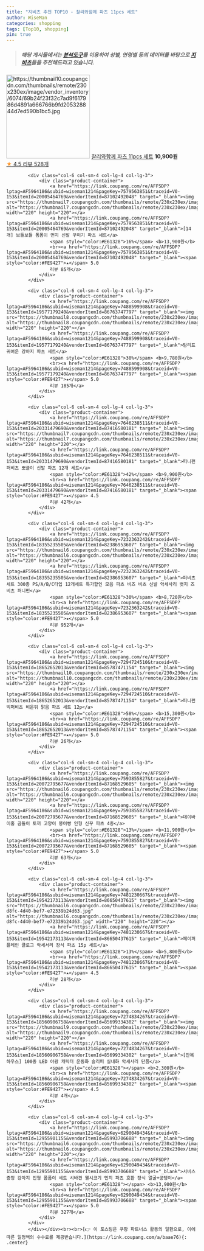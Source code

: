```yaml
---
title: "지비츠 추천 TOP10 - 찰리와함께 파츠 11pcs 세트"
author: WiseMan
categories: shopping
tags: [Top10, shopping]
pin: true
---
```


> ##### 해당 게시물에서는 [**분석도구**](https://itemscout.io/)를 이용하여 **성별**, **연령별** 등의 데이터를 바탕으로 [**지비츠**](https://link.coupang.com/a/baae76)들을 추천해드리고 있습니다.
<div class="container"><div class="row">
            <div class="col-6 col-sm-4 col-lg-4 col-lg-3">
                <div class="product-container">
                    <a href="https://link.coupang.com/re/AFFSDP?lptag=AF5964186&subid=wiseman1214&pageKey=7241131968&traceid=V0-153&itemId=18398627495&vendorItemId=85541334387" target="_blank"><img src="https://thumbnail10.coupangcdn.com/thumbnails/remote/230x230ex/image/vendor_inventory/6074/69b24f23f32c7ad9f617986d4891a666766b9fd205328844d7ed590b1bc5.jpg" alt="https://thumbnail10.coupangcdn.com/thumbnails/remote/230x230ex/image/vendor_inventory/6074/69b24f23f32c7ad9f617986d4891a666766b9fd205328844d7ed590b1bc5.jpg" width="220" height="220"></a>
                    <a href="https://link.coupang.com/re/AFFSDP?lptag=AF5964186&subid=wiseman1214&pageKey=7241131968&traceid=V0-153&itemId=18398627495&vendorItemId=85541334387" target="_blank">찰리와함께 파츠 11pcs 세트</a>
                    <span style="color:#E61328"></span> <b>10,900원</b>
                    <br><a href="https://link.coupang.com/re/AFFSDP?lptag=AF5964186&subid=wiseman1214&pageKey=7241131968&traceid=V0-153&itemId=18398627495&vendorItemId=85541334387" target="_blank"><span style="color:#FE9427">★</span> 4.5
                    리뷰 528개</a>
                </div>
            </div>
            
            <div class="col-6 col-sm-4 col-lg-4 col-lg-3">
                <div class="product-container">
                    <a href="https://link.coupang.com/re/AFFSDP?lptag=AF5964186&subid=wiseman1214&pageKey=7579563851&traceid=V0-153&itemId=20005464769&vendorItemId=87102492048" target="_blank"><img src="https://thumbnail7.coupangcdn.com/thumbnails/remote/230x230ex/image/vendor_inventory/07c4/394a564abd5c3bfe1e7c804e3f241b0c36bc89ce51e9b4ad38c9a85c9fdf.PNG" alt="https://thumbnail7.coupangcdn.com/thumbnails/remote/230x230ex/image/vendor_inventory/07c4/394a564abd5c3bfe1e7c804e3f241b0c36bc89ce51e9b4ad38c9a85c9fdf.PNG" width="220" height="220"></a>
                    <a href="https://link.coupang.com/re/AFFSDP?lptag=AF5964186&subid=wiseman1214&pageKey=7579563851&traceid=V0-153&itemId=20005464769&vendorItemId=87102492048" target="_blank">[14개] 보들보들 폼폼이 먼지 신발 꾸미기 파츠 세트</a>
                    <span style="color:#E61328">16%</span> <b>13,900원</b>
                    <br><a href="https://link.coupang.com/re/AFFSDP?lptag=AF5964186&subid=wiseman1214&pageKey=7579563851&traceid=V0-153&itemId=20005464769&vendorItemId=87102492048" target="_blank"><span style="color:#FE9427">★</span> 5.0
                    리뷰 85개</a>
                </div>
            </div>
            
            <div class="col-6 col-sm-4 col-lg-4 col-lg-3">
                <div class="product-container">
                    <a href="https://link.coupang.com/re/AFFSDP?lptag=AF5964186&subid=wiseman1214&pageKey=7488599908&traceid=V0-153&itemId=19577179240&vendorItemId=86763747797" target="_blank"><img src="https://thumbnail8.coupangcdn.com/thumbnails/remote/230x230ex/image/vendor_inventory/c578/b6b72c464165ea5c33ff0aad4600dd17f09983504c235124073fc77cee1a.jpg" alt="https://thumbnail8.coupangcdn.com/thumbnails/remote/230x230ex/image/vendor_inventory/c578/b6b72c464165ea5c33ff0aad4600dd17f09983504c235124073fc77cee1a.jpg" width="220" height="220"></a>
                    <a href="https://link.coupang.com/re/AFFSDP?lptag=AF5964186&subid=wiseman1214&pageKey=7488599908&traceid=V0-153&itemId=19577179240&vendorItemId=86763747797" target="_blank">탐리프 귀여운 강아지 파츠 세트</a>
                    <span style="color:#E61328">30%</span> <b>9,780원</b>
                    <br><a href="https://link.coupang.com/re/AFFSDP?lptag=AF5964186&subid=wiseman1214&pageKey=7488599908&traceid=V0-153&itemId=19577179240&vendorItemId=86763747797" target="_blank"><span style="color:#FE9427">★</span> 5.0
                    리뷰 185개</a>
                </div>
            </div>
            
            <div class="col-6 col-sm-4 col-lg-4 col-lg-3">
                <div class="product-container">
                    <a href="https://link.coupang.com/re/AFFSDP?lptag=AF5964186&subid=wiseman1214&pageKey=7646238511&traceid=V0-153&itemId=20331479690&vendorItemId=87416580181" target="_blank"><img src="https://thumbnail7.coupangcdn.com/thumbnails/remote/230x230ex/image/vendor_inventory/9ffb/4ff3b336b46ea26de410010f5585dfce31c9455787cf21d301d5148d8eb2.jpg" alt="https://thumbnail7.coupangcdn.com/thumbnails/remote/230x230ex/image/vendor_inventory/9ffb/4ff3b336b46ea26de410010f5585dfce31c9455787cf21d301d5148d8eb2.jpg" width="220" height="220"></a>
                    <a href="https://link.coupang.com/re/AFFSDP?lptag=AF5964186&subid=wiseman1214&pageKey=7646238511&traceid=V0-153&itemId=20331479690&vendorItemId=87416580181" target="_blank">퍼니펀 퍼비츠 뽀글이 신발 파츠 12개 세트</a>
                    <span style="color:#E61328">42%</span> <b>9,900원</b>
                    <br><a href="https://link.coupang.com/re/AFFSDP?lptag=AF5964186&subid=wiseman1214&pageKey=7646238511&traceid=V0-153&itemId=20331479690&vendorItemId=87416580181" target="_blank"><span style="color:#FE9427">★</span> 4.5
                    리뷰 42개</a>
                </div>
            </div>
            
            <div class="col-6 col-sm-4 col-lg-4 col-lg-3">
                <div class="product-container">
                    <a href="https://link.coupang.com/re/AFFSDP?lptag=AF5964186&subid=wiseman1214&pageKey=7232363242&traceid=V0-153&itemId=18355235505&vendorItemId=82386953607" target="_blank"><img src="https://thumbnail6.coupangcdn.com/thumbnails/remote/230x230ex/image/vendor_inventory/1ac5/9308f76c3c4981eb30f51eb7007c8caf6ceb7bd0d9866eb9c87be10d200a.jpg" alt="https://thumbnail6.coupangcdn.com/thumbnails/remote/230x230ex/image/vendor_inventory/1ac5/9308f76c3c4981eb30f51eb7007c8caf6ceb7bd0d9866eb9c87be10d200a.jpg" width="220" height="220"></a>
                    <a href="https://link.coupang.com/re/AFFSDP?lptag=AF5964186&subid=wiseman1214&pageKey=7232363242&traceid=V0-153&itemId=18355235505&vendorItemId=82386953607" target="_blank">퍼비츠세트 300종 PS/A/B/C타입 12개세트 특가할인 모음 파츠 비즈 비츠 신발 악세사리 뱃지 즈비츠 퍼니펀</a>
                    <span style="color:#E61328">30%</span> <b>8,720원</b>
                    <br><a href="https://link.coupang.com/re/AFFSDP?lptag=AF5964186&subid=wiseman1214&pageKey=7232363242&traceid=V0-153&itemId=18355235505&vendorItemId=82386953607" target="_blank"><span style="color:#FE9427">★</span> 5.0
                    리뷰 952개</a>
                </div>
            </div>
            
            <div class="col-6 col-sm-4 col-lg-4 col-lg-3">
                <div class="product-container">
                    <a href="https://link.coupang.com/re/AFFSDP?lptag=AF5964186&subid=wiseman1214&pageKey=7294724510&traceid=V0-153&itemId=18652652013&vendorItemId=85787471154" target="_blank"><img src="https://thumbnail10.coupangcdn.com/thumbnails/remote/230x230ex/image/vendor_inventory/1ca6/da8b43755559c6aefd6cefe64319b630ef43c1e44018ef1edd2b04ba9d38.jpg" alt="https://thumbnail10.coupangcdn.com/thumbnails/remote/230x230ex/image/vendor_inventory/1ca6/da8b43755559c6aefd6cefe64319b630ef43c1e44018ef1edd2b04ba9d38.jpg" width="220" height="220"></a>
                    <a href="https://link.coupang.com/re/AFFSDP?lptag=AF5964186&subid=wiseman1214&pageKey=7294724510&traceid=V0-153&itemId=18652652013&vendorItemId=85787471154" target="_blank">퍼니펀 빅퍼비츠 비온뒤 맑음 파츠 세트 12p</a>
                    <span style="color:#E61328">58%</span> <b>15,300원</b>
                    <br><a href="https://link.coupang.com/re/AFFSDP?lptag=AF5964186&subid=wiseman1214&pageKey=7294724510&traceid=V0-153&itemId=18652652013&vendorItemId=85787471154" target="_blank"><span style="color:#FE9427">★</span> 5.0
                    리뷰 26개</a>
                </div>
            </div>
            
            <div class="col-6 col-sm-4 col-lg-4 col-lg-3">
                <div class="product-container">
                    <a href="https://link.coupang.com/re/AFFSDP?lptag=AF5964186&subid=wiseman1214&pageKey=7593855827&traceid=V0-153&itemId=20072795677&vendorItemId=87168529605" target="_blank"><img src="https://thumbnail6.coupangcdn.com/thumbnails/remote/230x230ex/image/vendor_inventory/8982/196b25f5a6cd4b1171d86685c82e34f79edd32d02403aa2ebe105829232b.png" alt="https://thumbnail6.coupangcdn.com/thumbnails/remote/230x230ex/image/vendor_inventory/8982/196b25f5a6cd4b1171d86685c82e34f79edd32d02403aa2ebe105829232b.png" width="220" height="220"></a>
                    <a href="https://link.coupang.com/re/AFFSDP?lptag=AF5964186&subid=wiseman1214&pageKey=7593855827&traceid=V0-153&itemId=20072795677&vendorItemId=87168529605" target="_blank">데이바이홈 곰돌이 토끼 고양이 붕어빵 인형 신꾸 파츠 4종</a>
                    <span style="color:#E61328">13%</span> <b>11,900원</b>
                    <br><a href="https://link.coupang.com/re/AFFSDP?lptag=AF5964186&subid=wiseman1214&pageKey=7593855827&traceid=V0-153&itemId=20072795677&vendorItemId=87168529605" target="_blank"><span style="color:#FE9427">★</span> 5.0
                    리뷰 63개</a>
                </div>
            </div>
            
            <div class="col-6 col-sm-4 col-lg-4 col-lg-3">
                <div class="product-container">
                    <a href="https://link.coupang.com/re/AFFSDP?lptag=AF5964186&subid=wiseman1214&pageKey=7481230667&traceid=V0-153&itemId=19542173113&vendorItemId=86650437615" target="_blank"><img src="https://thumbnail6.coupangcdn.com/thumbnails/remote/230x230ex/image/retail/images/2023/07/21/18/5/85351b1e-d8fc-4d40-bef7-e72339b24d63.jpg" alt="https://thumbnail6.coupangcdn.com/thumbnails/remote/230x230ex/image/retail/images/2023/07/21/18/5/85351b1e-d8fc-4d40-bef7-e72339b24d63.jpg" width="220" height="220"></a>
                    <a href="https://link.coupang.com/re/AFFSDP?lptag=AF5964186&subid=wiseman1214&pageKey=7481230667&traceid=V0-153&itemId=19542173113&vendorItemId=86650437615" target="_blank">페이퍼플레인 클로그 악세서리 장식 파츠 15p 세트</a>
                    <span style="color:#E61328">13%</span> <b>5,800원</b>
                    <br><a href="https://link.coupang.com/re/AFFSDP?lptag=AF5964186&subid=wiseman1214&pageKey=7481230667&traceid=V0-153&itemId=19542173113&vendorItemId=86650437615" target="_blank"><span style="color:#FE9427">★</span> 4.5
                    리뷰 28개</a>
                </div>
            </div>
            
            <div class="col-6 col-sm-4 col-lg-4 col-lg-3">
                <div class="product-container">
                    <a href="https://link.coupang.com/re/AFFSDP?lptag=AF5964186&subid=wiseman1214&pageKey=7274834267&traceid=V0-153&itemId=18560906758&vendorItemId=85699334302" target="_blank"><img src="https://thumbnail9.coupangcdn.com/thumbnails/remote/230x230ex/image/vendor_inventory/05bb/7108984180b3dc8edb5580595f7a980d04a473ac7557d15df58817a156fd.jpg" alt="https://thumbnail9.coupangcdn.com/thumbnails/remote/230x230ex/image/vendor_inventory/05bb/7108984180b3dc8edb5580595f7a980d04a473ac7557d15df58817a156fd.jpg" width="220" height="220"></a>
                    <a href="https://link.coupang.com/re/AFFSDP?lptag=AF5964186&subid=wiseman1214&pageKey=7274834267&traceid=V0-153&itemId=18560906758&vendorItemId=85699334302" target="_blank">[만복하우스] 100종 LED 야광 캐릭터 운동화 슬리퍼 실내화 악세사리 단품</a>
                    <span style="color:#E61328"></span> <b>2,300원</b>
                    <br><a href="https://link.coupang.com/re/AFFSDP?lptag=AF5964186&subid=wiseman1214&pageKey=7274834267&traceid=V0-153&itemId=18560906758&vendorItemId=85699334302" target="_blank"><span style="color:#FE9427">★</span> 4.5
                    리뷰 4개</a>
                </div>
            </div>
            
            <div class="col-6 col-sm-4 col-lg-4 col-lg-3">
                <div class="product-container">
                    <a href="https://link.coupang.com/re/AFFSDP?lptag=AF5964186&subid=wiseman1214&pageKey=6290049434&traceid=V0-153&itemId=12955901155&vendorItemId=85993706688" target="_blank"><img src="https://thumbnail6.coupangcdn.com/thumbnails/remote/230x230ex/image/vendor_inventory/380b/c5cd86dd90551a7670a9bc940d22354eb7e63f0a1214738154d7a66faded.jpg" alt="https://thumbnail6.coupangcdn.com/thumbnails/remote/230x230ex/image/vendor_inventory/380b/c5cd86dd90551a7670a9bc940d22354eb7e63f0a1214738154d7a66faded.jpg" width="220" height="220"></a>
                    <a href="https://link.coupang.com/re/AFFSDP?lptag=AF5964186&subid=wiseman1214&pageKey=6290049434&traceid=V0-153&itemId=12955901155&vendorItemId=85993706688" target="_blank">서비스증정 강아지 인형 폼폼이 세트 시바견 웰시코기 먼지 파츠 호환 장식 얼굴+궁뎅이</a>
                    <span style="color:#E61328"></span> <b>13,900원</b>
                    <br><a href="https://link.coupang.com/re/AFFSDP?lptag=AF5964186&subid=wiseman1214&pageKey=6290049434&traceid=V0-153&itemId=12955901155&vendorItemId=85993706688" target="_blank"><span style="color:#FE9427">★</span> 5.0
                    리뷰 327개</a>
                </div>
            </div>
            </div></div><br><br>[👉 이 포스팅은 쿠팡 파트너스 활동의 일환으로, 이에 따른 일정액의 수수료를 제공받습니다.](https://link.coupang.com/a/baae76){: .center}